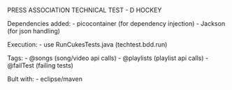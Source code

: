 PRESS ASSOCIATION TECHNICAL TEST - D HOCKEY

Dependencies added:
              - picocontainer (for dependency injection)
              - Jackson (for json handling)
              
Execution:
              - use RunCukesTests.java (techtest.bdd.run)
              
Tags:
              - @songs (song/video api calls)
              - @playlists (playlist api calls)
              - @failTest (failing tests)
              
Bult with:
              - eclipse/maven
                   
